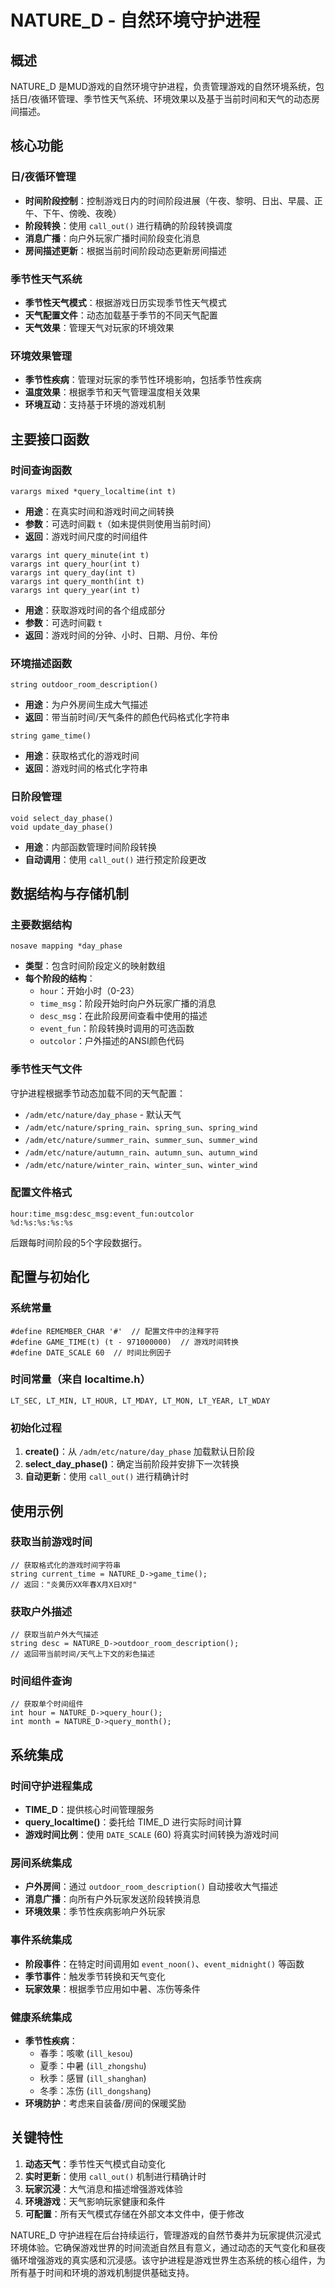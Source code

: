 # NATURE_D - 自然环境守护进程

## 概述
NATURE_D 是MUD游戏的自然环境守护进程，负责管理游戏的自然环境系统，包括日/夜循环管理、季节性天气系统、环境效果以及基于当前时间和天气的动态房间描述。

## 核心功能

### 日/夜循环管理
- **时间阶段控制**：控制游戏日内的时间阶段进展（午夜、黎明、日出、早晨、正午、下午、傍晚、夜晚）
- **阶段转换**：使用 `call_out()` 进行精确的阶段转换调度
- **消息广播**：向户外玩家广播时间阶段变化消息
- **房间描述更新**：根据当前时间阶段动态更新房间描述

### 季节性天气系统
- **季节性天气模式**：根据游戏日历实现季节性天气模式
- **天气配置文件**：动态加载基于季节的不同天气配置
- **天气效果**：管理天气对玩家的环境效果

### 环境效果管理
- **季节性疾病**：管理对玩家的季节性环境影响，包括季节性疾病
- **温度效果**：根据季节和天气管理温度相关效果
- **环境互动**：支持基于环境的游戏机制

## 主要接口函数

### 时间查询函数
```lpc
varargs mixed *query_localtime(int t)
```
- **用途**：在真实时间和游戏时间之间转换
- **参数**：可选时间戳 `t`（如未提供则使用当前时间）
- **返回**：游戏时间尺度的时间组件

```lpc
varargs int query_minute(int t)
varargs int query_hour(int t)
varargs int query_day(int t)
varargs int query_month(int t)
varargs int query_year(int t)
```
- **用途**：获取游戏时间的各个组成部分
- **参数**：可选时间戳 `t`
- **返回**：游戏时间的分钟、小时、日期、月份、年份

### 环境描述函数
```lpc
string outdoor_room_description()
```
- **用途**：为户外房间生成大气描述
- **返回**：带当前时间/天气条件的颜色代码格式化字符串

```lpc
string game_time()
```
- **用途**：获取格式化的游戏时间
- **返回**：游戏时间的格式化字符串

### 日阶段管理
```lpc
void select_day_phase()
void update_day_phase()
```
- **用途**：内部函数管理时间阶段转换
- **自动调用**：使用 `call_out()` 进行预定阶段更改

## 数据结构与存储机制

### 主要数据结构
```lpc
nosave mapping *day_phase
```
- **类型**：包含时间阶段定义的映射数组
- **每个阶段的结构**：
  - `hour`：开始小时（0-23）
  - `time_msg`：阶段开始时向户外玩家广播的消息
  - `desc_msg`：在此阶段房间查看中使用的描述
  - `event_fun`：阶段转换时调用的可选函数
  - `outcolor`：户外描述的ANSI颜色代码

### 季节性天气文件
守护进程根据季节动态加载不同的天气配置：
- `/adm/etc/nature/day_phase` - 默认天气
- `/adm/etc/nature/spring_rain`、`spring_sun`、`spring_wind`
- `/adm/etc/nature/summer_rain`、`summer_sun`、`summer_wind`
- `/adm/etc/nature/autumn_rain`、`autumn_sun`、`autumn_wind`
- `/adm/etc/nature/winter_rain`、`winter_sun`、`winter_wind`

### 配置文件格式
```
hour:time_msg:desc_msg:event_fun:outcolor
%d:%s:%s:%s:%s
```
后跟每时间阶段的5个字段数据行。

## 配置与初始化

### 系统常量
```lpc
#define REMEMBER_CHAR '#'  // 配置文件中的注释字符
#define GAME_TIME(t) (t - 971000000)  // 游戏时间转换
#define DATE_SCALE 60  // 时间比例因子
```

### 时间常量（来自 localtime.h）
```lpc
LT_SEC, LT_MIN, LT_HOUR, LT_MDAY, LT_MON, LT_YEAR, LT_WDAY
```

### 初始化过程
1. **create()**：从 `/adm/etc/nature/day_phase` 加载默认日阶段
2. **select_day_phase()**：确定当前阶段并安排下一次转换
3. **自动更新**：使用 `call_out()` 进行精确计时

## 使用示例

### 获取当前游戏时间
```lpc
// 获取格式化的游戏时间字符串
string current_time = NATURE_D->game_time();
// 返回："炎黄历XX年春X月X日X时"
```

### 获取户外描述
```lpc
// 获取当前户外大气描述
string desc = NATURE_D->outdoor_room_description();
// 返回带当前时间/天气上下文的彩色描述
```

### 时间组件查询
```lpc
// 获取单个时间组件
int hour = NATURE_D->query_hour();
int month = NATURE_D->query_month();
```

## 系统集成

### 时间守护进程集成
- **TIME_D**：提供核心时间管理服务
- **query_localtime()**：委托给 TIME_D 进行实际时间计算
- **游戏时间比例**：使用 `DATE_SCALE` (60) 将真实时间转换为游戏时间

### 房间系统集成
- **户外房间**：通过 `outdoor_room_description()` 自动接收大气描述
- **消息广播**：向所有户外玩家发送阶段转换消息
- **环境效果**：季节性疾病影响户外玩家

### 事件系统集成
- **阶段事件**：在特定时间调用如 `event_noon()`、`event_midnight()` 等函数
- **季节事件**：触发季节转换和天气变化
- **玩家效果**：根据季节应用如中暑、冻伤等条件

### 健康系统集成
- **季节性疾病**：
  - 春季：咳嗽 (`ill_kesou`)
  - 夏季：中暑 (`ill_zhongshu`)
  - 秋季：感冒 (`ill_shanghan`)
  - 冬季：冻伤 (`ill_dongshang`)
- **环境防护**：考虑来自装备/房间的保暖奖励

## 关键特性

1. **动态天气**：季节性天气模式自动变化
2. **实时更新**：使用 `call_out()` 机制进行精确计时
3. **玩家沉浸**：大气消息和描述增强游戏体验
4. **环境游戏**：天气影响玩家健康和条件
5. **可配置**：所有天气模式存储在外部文本文件中，便于修改

NATURE_D 守护进程在后台持续运行，管理游戏的自然节奏并为玩家提供沉浸式环境体验。它确保游戏世界的时间流逝自然且有意义，通过动态的天气变化和昼夜循环增强游戏的真实感和沉浸感。该守护进程是游戏世界生态系统的核心组件，为所有基于时间和环境的游戏机制提供基础支持。